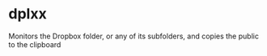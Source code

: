 dplxx
=====

Monitors the Dropbox folder, or any of its subfolders, and copies the public to the clipboard
